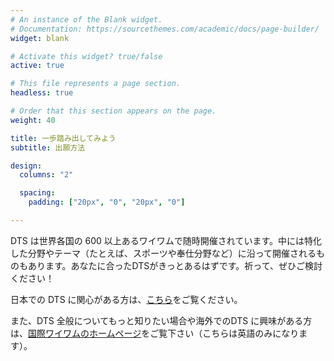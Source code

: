 ```yaml
---
# An instance of the Blank widget.
# Documentation: https://sourcethemes.com/academic/docs/page-builder/
widget: blank

# Activate this widget? true/false
active: true

# This file represents a page section.
headless: true

# Order that this section appears on the page.
weight: 40

title: 一歩踏み出してみよう
subtitle: 出願方法

design:
  columns: "2"

  spacing:
    padding: ["20px", "0", "20px", "0"]

---
```


DTS は世界各国の 600 以上あるワイワムで随時開催されています。中には特化した分野やテーマ（たとえば、スポーツや奉仕分野など）に沿って開催されるものもあります。あなたに合ったDTSがきっとあるはずです。祈って、ぜひご検討ください！

日本での DTS に関心がある方は、[こちら](../#explore)をご覧ください。

また、DTS 全般についてもっと知りたい場合や海外でのDTS に興味がある方は、[国際ワイワムのホームページ](https://ywam.org/dts)をご覧下さい（こちらは英語のみになります）。
